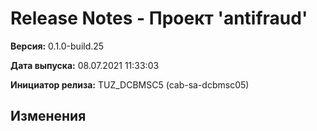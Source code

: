 # Release Notes - Проект 'antifraud'

**Версия:** 0.1.0-build.25

**Дата выпуска:** 08.07.2021 11:33:03

**Инициатор релиза:** TUZ_DCBMSC5 (cab-sa-dcbmsc05)

## Изменения

